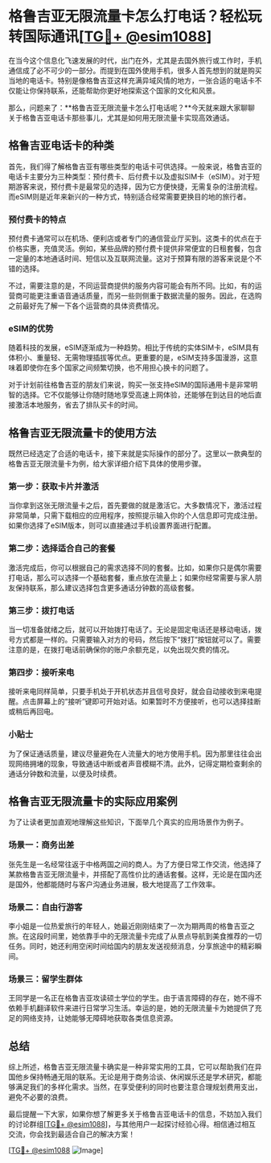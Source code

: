 # 格鲁吉亚无限流量卡怎么打电话？轻松玩转国际通讯[[TG💪+ @esim1088](https://t.me/s/esim1088)]

在当今这个信息化飞速发展的时代，出门在外，尤其是去国外旅行或工作时，手机通信成了必不可少的一部分。而提到在国外使用手机，很多人首先想到的就是购买当地的电话卡。特别是像格鲁吉亚这样充满异域风情的地方，一张合适的电话卡不仅能让你保持联系，还能帮助你更好地探索这个国家的文化和风景。

那么，问题来了：**格鲁吉亚无限流量卡怎么打电话呢？**今天就来跟大家聊聊关于格鲁吉亚电话卡那些事儿，尤其是如何用无限流量卡实现高效通话。

## 格鲁吉亚电话卡的种类

首先，我们得了解格鲁吉亚有哪些类型的电话卡可供选择。一般来说，格鲁吉亚的电话卡主要分为三种类型：预付费卡、后付费卡以及虚拟SIM卡（eSIM）。对于短期游客来说，预付费卡是最常见的选择，因为它方便快捷，无需复杂的注册流程。而eSIM则是近年来新兴的一种方式，特别适合经常需要更换目的地的旅行者。

### 预付费卡的特点

预付费卡通常可以在机场、便利店或者专门的通信营业厅买到。这类卡的优点在于价格实惠，充值灵活。例如，某些品牌的预付费卡提供非常便宜的日租套餐，包含一定量的本地通话时间、短信以及互联网流量。这对于预算有限的游客来说是个不错的选择。

不过，需要注意的是，不同运营商提供的服务内容可能会有所不同。比如，有的运营商可能更注重语音通话质量，而另一些则侧重于数据流量的服务。因此，在选购之前最好先了解一下各个运营商的具体资费情况。

### eSIM的优势

随着科技的发展，eSIM逐渐成为一种趋势。相比于传统的实体SIM卡，eSIM具有体积小、重量轻、无需物理插拔等优点。更重要的是，eSIM支持多国漫游，这意味着即使你在多个国家之间频繁切换，也不用担心换卡的问题了。

对于计划前往格鲁吉亚的朋友们来说，购买一张支持eSIM的国际通用卡是非常明智的选择。它不仅能够让你随时随地享受高速上网体验，还能够在到达目的地后直接激活本地服务，省去了排队买卡的时间。

## 格鲁吉亚无限流量卡的使用方法

既然已经选定了合适的电话卡，接下来就是实际操作的部分了。这里以一款典型的格鲁吉亚无限流量卡为例，给大家详细介绍下具体的使用步骤。

### 第一步：获取卡片并激活

当你拿到这张无限流量卡之后，首先要做的就是激活它。大多数情况下，激活过程非常简单，只需下载相应的应用程序，按照提示输入你的个人信息即可完成注册。如果你选择了eSIM版本，则可以直接通过手机设置界面进行配置。

### 第二步：选择适合自己的套餐

激活完成后，你可以根据自己的需求选择不同的套餐。比如，如果你只是偶尔需要打电话，那么可以选择一个基础套餐，重点放在流量上；如果你经常需要与家人朋友保持联系，那么建议选择包含更多通话分钟数的高级套餐。

### 第三步：拨打电话

当一切准备就绪之后，就可以开始拨打电话了。无论是固定电话还是移动电话，拨号方式都是一样的。只需要输入对方的号码，然后按下“拨打”按钮就可以了。需要注意的是，在拨打电话前确保你的账户余额充足，以免出现欠费的情况。

### 第四步：接听来电

接听来电同样简单，只要手机处于开机状态并且信号良好，就会自动接收到来电提醒。点击屏幕上的“接听”键即可开始对话。如果暂时不方便接听，也可以选择挂断或稍后再回电。

### 小贴士

为了保证通话质量，建议尽量避免在人流量大的地方使用手机。因为那里往往会出现网络拥堵的现象，导致通话中断或者声音模糊不清。此外，记得定期检查剩余的通话分钟数和流量，以便及时续费。

## 格鲁吉亚无限流量卡的实际应用案例

为了让读者更加直观地理解这些知识，下面举几个真实的应用场景作为例子。

### 场景一：商务出差

张先生是一名经常往返于中格两国之间的商人。为了方便日常工作交流，他选择了某款格鲁吉亚无限流量卡，并搭配了高性价比的通话套餐。这样，无论是在国内还是国外，他都能随时与客户沟通业务进展，极大地提高了工作效率。

### 场景二：自由行游客

李小姐是一位热爱旅行的年轻人，她最近刚刚结束了一次为期两周的格鲁吉亚之旅。在这段时间里，她依靠手中的无限流量卡完成了从景点导航到美食推荐的一切任务。同时，她还利用空闲时间给国内的朋友发送视频消息，分享旅途中的精彩瞬间。

### 场景三：留学生群体

王同学是一名正在格鲁吉亚攻读硕士学位的学生。由于语言障碍的存在，她不得不依赖手机翻译软件来进行日常学习生活。幸运的是，她的无限流量卡为她提供了充足的网络支持，让她能够无障碍地获取各类信息资源。

## 总结

综上所述，格鲁吉亚无限流量卡确实是一种非常实用的工具，它可以帮助我们在异国他乡保持畅通无阻的联系。无论是用于商务洽谈、休闲娱乐还是学术研究，都能够满足我们的多样化需求。当然，在享受便利的同时也要注意合理规划费用支出，避免不必要的浪费。

最后提醒一下大家，如果你想了解更多关于格鲁吉亚电话卡的信息，不妨加入我们的讨论群组[[TG💪+ @esim1088](https://t.me/s/esim1088)]，与其他用户一起探讨经验心得。相信通过相互交流，你会找到最适合自己的解决方案！

[[TG💪+ @esim1088](https://t.me/s/esim1088) ![Image](https://i.postimg.cc/4NQfJmqS/Snipaste-2025-05-13-00-14-12.png)]